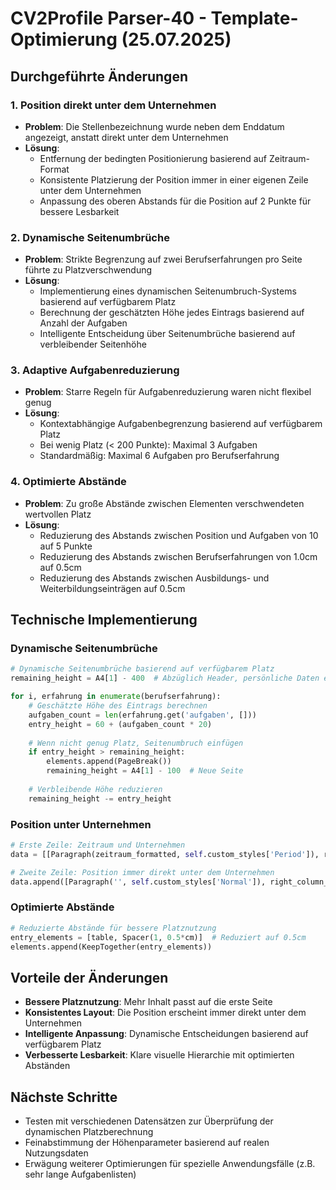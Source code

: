 # CV2Profile Parser-40 - Template-Optimierung (25.07.2025)

## Durchgeführte Änderungen

### 1. Position direkt unter dem Unternehmen
- **Problem**: Die Stellenbezeichnung wurde neben dem Enddatum angezeigt, anstatt direkt unter dem Unternehmen
- **Lösung**: 
  - Entfernung der bedingten Positionierung basierend auf Zeitraum-Format
  - Konsistente Platzierung der Position immer in einer eigenen Zeile unter dem Unternehmen
  - Anpassung des oberen Abstands für die Position auf 2 Punkte für bessere Lesbarkeit

### 2. Dynamische Seitenumbrüche
- **Problem**: Strikte Begrenzung auf zwei Berufserfahrungen pro Seite führte zu Platzverschwendung
- **Lösung**:
  - Implementierung eines dynamischen Seitenumbruch-Systems basierend auf verfügbarem Platz
  - Berechnung der geschätzten Höhe jedes Eintrags basierend auf Anzahl der Aufgaben
  - Intelligente Entscheidung über Seitenumbrüche basierend auf verbleibender Seitenhöhe

### 3. Adaptive Aufgabenreduzierung
- **Problem**: Starre Regeln für Aufgabenreduzierung waren nicht flexibel genug
- **Lösung**:
  - Kontextabhängige Aufgabenbegrenzung basierend auf verfügbarem Platz
  - Bei wenig Platz (< 200 Punkte): Maximal 3 Aufgaben
  - Standardmäßig: Maximal 6 Aufgaben pro Berufserfahrung

### 4. Optimierte Abstände
- **Problem**: Zu große Abstände zwischen Elementen verschwendeten wertvollen Platz
- **Lösung**:
  - Reduzierung des Abstands zwischen Position und Aufgaben von 10 auf 5 Punkte
  - Reduzierung des Abstands zwischen Berufserfahrungen von 1.0cm auf 0.5cm
  - Reduzierung des Abstands zwischen Ausbildungs- und Weiterbildungseinträgen auf 0.5cm

## Technische Implementierung

### Dynamische Seitenumbrüche
```python
# Dynamische Seitenumbrüche basierend auf verfügbarem Platz
remaining_height = A4[1] - 400  # Abzüglich Header, persönliche Daten etc.

for i, erfahrung in enumerate(berufserfahrung):
    # Geschätzte Höhe des Eintrags berechnen
    aufgaben_count = len(erfahrung.get('aufgaben', []))
    entry_height = 60 + (aufgaben_count * 20)
    
    # Wenn nicht genug Platz, Seitenumbruch einfügen
    if entry_height > remaining_height:
        elements.append(PageBreak())
        remaining_height = A4[1] - 100  # Neue Seite
        
    # Verbleibende Höhe reduzieren
    remaining_height -= entry_height
```

### Position unter Unternehmen
```python
# Erste Zeile: Zeitraum und Unternehmen
data = [[Paragraph(zeitraum_formatted, self.custom_styles['Period']), right_column_content[0]]]

# Zweite Zeile: Position immer direkt unter dem Unternehmen
data.append([Paragraph('', self.custom_styles['Normal']), right_column_content[1]])
```

### Optimierte Abstände
```python
# Reduzierte Abstände für bessere Platznutzung
entry_elements = [table, Spacer(1, 0.5*cm)]  # Reduziert auf 0.5cm
elements.append(KeepTogether(entry_elements))
```

## Vorteile der Änderungen

- **Bessere Platznutzung**: Mehr Inhalt passt auf die erste Seite
- **Konsistentes Layout**: Die Position erscheint immer direkt unter dem Unternehmen
- **Intelligente Anpassung**: Dynamische Entscheidungen basierend auf verfügbarem Platz
- **Verbesserte Lesbarkeit**: Klare visuelle Hierarchie mit optimierten Abständen

## Nächste Schritte

- Testen mit verschiedenen Datensätzen zur Überprüfung der dynamischen Platzberechnung
- Feinabstimmung der Höhenparameter basierend auf realen Nutzungsdaten
- Erwägung weiterer Optimierungen für spezielle Anwendungsfälle (z.B. sehr lange Aufgabenlisten) 